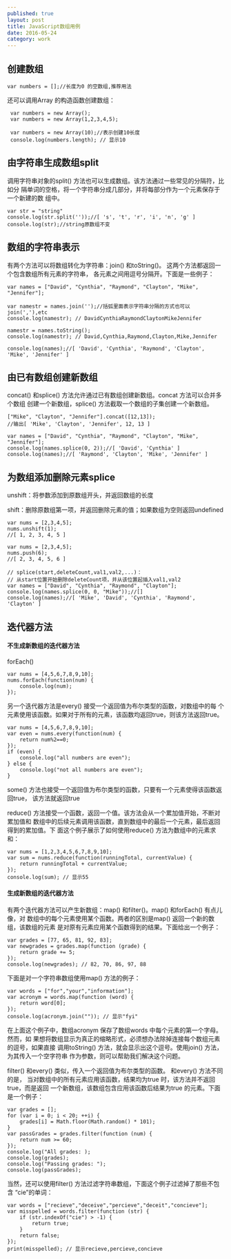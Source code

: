 ```yaml
---  
published: true  
layout: post  
title: JavaScript数组用例
date: 2016-05-24  
category: work  
---  
```


## 创建数组

```
var numbers = [];//长度为0 的空数组,推荐用法
```

 还可以调用Array 的构造函数创建数组：

```
 var numbers = new Array();
 var numbers = new Array(1,2,3,4,5);

 var numbers = new Array(10);//表示创建10长度
 console.log(numbers.length); // 显示10
```

## 由字符串生成数组split

调用字符串对象的split() 方法也可以生成数组。该方法通过一些常见的分隔符，比如分
隔单词的空格，将一个字符串分成几部分，并将每部分作为一个元素保存于一个新建的数
组中。

```
var str = "string"
console.log(str.split(''));//[ 's', 't', 'r', 'i', 'n', 'g' ]
console.log(str);//string原数组不变
```

## 数组的字符串表示

有两个方法可以将数组转化为字符串：join() 和toString()。
这两个方法都返回一个包含数组所有元素的字符串，
各元素之间用逗号分隔开。下面是一些例子：

```
var names = ["David", "Cynthia", "Raymond", "Clayton", "Mike", "Jennifer"];

var namestr = names.join('');//括弧里面表示字符串分隔的方式也可以join(','),etc
console.log(namestr); // DavidCynthiaRaymondClaytonMikeJennifer

namestr = names.toString();
console.log(namestr); // David,Cynthia,Raymond,Clayton,Mike,Jennifer

console.log(names);//[ 'David', 'Cynthia', 'Raymond', 'Clayton', 'Mike', 'Jennifer' ]
```

## 由已有数组创建新数组

concat() 和splice() 方法允许通过已有数组创建新数组。concat 方法可以合并多个数组
创建一个新数组，splice() 方法截取一个数组的子集创建一个新数组。

```
["Mike", "Clayton", "Jennifer"].concat([12,13]);
//输出[ 'Mike', 'Clayton', 'Jennifer', 12, 13 ]
```

```
var names = ["David", "Cynthia", "Raymond", "Clayton", "Mike", "Jennifer"];
console.log(names.splice(0, 2));//[ 'David', 'Cynthia' ]
console.log(names);//[ 'Raymond', 'Clayton', 'Mike', 'Jennifer' ]
```

## 为数组添加删除元素splice
unshift：将参数添加到原数组开头，并返回数组的长度

shift：删除原数组第一项，并返回删除元素的值；如果数组为空则返回undefined

```
var nums = [2,3,4,5];
nums.unshift(1);
//[ 1, 2, 3, 4, 5 ]

var nums = [2,3,4,5];
nums.push(6);
//[ 2, 3, 4, 5, 6 ]

// splice(start,deleteCount,val1,val2,...)：
// 从start位置开始删除deleteCount项，并从该位置起插入val1,val2
var names = ["David", "Cynthia", "Raymond", "Clayton"];
console.log(names.splice(0, 0, "Mike"));//[]
console.log(names);//[ 'Mike', 'David', 'Cynthia', 'Raymond', 'Clayton' ]
```

## 迭代器方法


#### 不生成新数组的迭代器方法

forEach()

```
var nums = [4,5,6,7,8,9,10];
nums.forEach(function(num) {
    console.log(num);
});
```

另一个迭代器方法是every()
接受一个返回值为布尔类型的函数，对数组中的每
个元素使用该函数。如果对于所有的元素，该函数均返回true，则该方法返回true。

```
var nums = [4,5,6,7,8,9,10];
var even = nums.every(function(num) {
    return num%2==0;
});
if (even) {
    console.log("all numbers are even");
} else {
    console.log("not all numbers are even");
}
```

some() 方法也接受一个返回值为布尔类型的函数，只要有一个元素使得该函数返回true，
该方法就返回true

reduce() 方法接受一个函数，返回一个值。该方法会从一个累加值开始，不断对累加值和
数组中的后续元素调用该函数，直到数组中的最后一个元素，最后返回得到的累加值。下
面这个例子展示了如何使用reduce() 方法为数组中的元素求和：

```
var nums = [1,2,3,4,5,6,7,8,9,10];
var sum = nums.reduce(function(runningTotal, currentValue) {
    return runningTotal + currentValue;
});
console.log(sum); // 显示55
```

#### 生成新数组的迭代器方法

有两个迭代器方法可以产生新数组：map() 和filter()。map() 和forEach() 有点儿像，对
数组中的每个元素使用某个函数。两者的区别是map() 返回一个新的数组，该数组的元素
是对原有元素应用某个函数得到的结果。下面给出一个例子：

```
var grades = [77, 65, 81, 92, 83];
var newgrades = grades.map(function (grade) {
    return grade += 5;
});
console.log(newgrades); // 82, 70, 86, 97, 88
```

下面是对一个字符串数组使用map() 方法的例子：

```
var words = ["for","your","information"];
var acronym = words.map(function (word) {
    return word[0];
});
console.log(acronym.join("")); // 显示"fyi"
```

在上面这个例子中，数组acronym 保存了数组words 中每个元素的第一个字母。然而，如
果想将数组显示为真正的缩略形式，必须想办法除掉连接每个数组元素的逗号，如果直接
调用toString() 方法，就会显示出这个逗号。使用join() 方法，为其传入一个空字符串
作为参数，则可以帮助我们解决这个问题。

filter() 和every() 类似，传入一个返回值为布尔类型的函数。
和every() 方法不同的是，
当对数组中的所有元素应用该函数，结果均为true 时，该方法并不返回true，而是返回
一个新数组，该数组包含应用该函数后结果为true 的元素。下面是一个例子：

```
var grades = [];
for (var i = 0; i < 20; ++i) {
    grades[i] = Math.floor(Math.random() * 101);
}
var passGrades = grades.filter(function (num) {
    return num >= 60;
});
console.log("All grades: );
console.log(grades);
console.log("Passing grades: ");
console.log(passGrades);
```

当然，还可以使用filter() 方法过滤字符串数组，下面这个例子过滤掉了那些不包含
“cie”的单词：

```
var words = ["recieve","deceive","percieve","deceit","concieve"];
var misspelled = words.filter(function (str) {
    if (str.indexOf("cie") > -1) {
        return true;
    }
    return false;
});
print(misspelled); // 显示recieve,percieve,concieve
```
